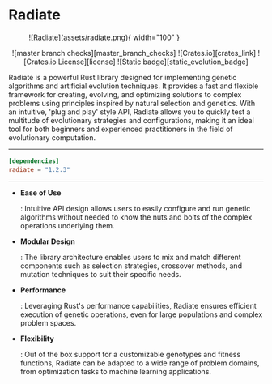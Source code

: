 # Radiate 

<figure markdown="span">
  ![Radiate](assets/radiate.png){ width="100" }
</figure>

<center>
![master branch checks][master_branch_checks] ![Crates.io][crates_link] ![Crates.io License][license] ![Static badge][static_evolution_badge]
</center>

[crates_link]: https://img.shields.io/crates/v/radiate
[master_branch_checks]: https://img.shields.io/github/check-runs/pkalivas/radiate/master
[license]: https://img.shields.io/crates/l/radiate
[static_evolution_badge]: https://img.shields.io/badge/evolution-genetics-default

Radiate is a powerful Rust library designed for implementing genetic algorithms and artificial evolution techniques. It
provides a fast and flexible framework for creating, evolving, and optimizing solutions to complex problems using principles
inspired by natural selection and genetics. With an intuitive, 'plug and play' style API, Radiate allows you to quickly test a multitude of evolutionary strategies and configurations, making it an ideal tool for both beginners and experienced practitioners in the field of evolutionary computation.

___
```toml
[dependencies]
radiate = "1.2.3"
```
___
* **Ease of Use**
  
    :    Intuitive API design allows users to easily configure and run genetic algorithms without needed to know the nuts and bolts of the complex operations underlying them.

* **Modular Design**
  
    :    The library architecture enables users to mix and match different components such as selection strategies, crossover methods, and mutation techniques to suit their specific needs.

* **Performance**

    :    Leveraging Rust's performance capabilities, Radiate ensures efficient execution of genetic operations, even for large populations and complex problem spaces. 

* **Flexibility**
  
    :    Out of the box support for a customizable genotypes and fitness functions, Radiate can be adapted to a wide range of problem domains, from optimization tasks to machine learning applications.


<!-- 
## Features

- **Genetic Algorithm Operations**: The `GeneticEngine` implements standard genetic algorithm operations such as selection, crossover, and mutation.
- **Custom Genome Representations**: Define how individuals are represented within your problem space using different codex implementations.
- **Modular Design**: Mix and match different components such as selection strategies, crossover methods, and mutation techniques to suit your specific needs.
- **Parallel Processing**: The `GeneticEngine` utilizes a thread pool for parallel evaluation of fitness functions and genetic operations. It can be configured to use multiple threads for faster execution.
- **Flexible Fitness Functions**: Easily define and integrate custom fitness functions to evaluate individuals. Each evaluation of the fitness function is performed in the thread pool.
- **Extensible Architecture**: The `GeneticEngine` is designed to be extensible, allowing users to add custom components like selection strategies, crossover methods, and mutation techniques with minimal effort.
- **Multi-Objective Optimization**: Supports multi-objective optimization for problems with N-objective functions.
- **Minimization and Maximization**: Supports both minimization and maximization problems by specifying the optimization goal in the fitness function.
- **Metrics**: Tracks and provides various metrics on the evolution process and internal operations.

## Parameters -->